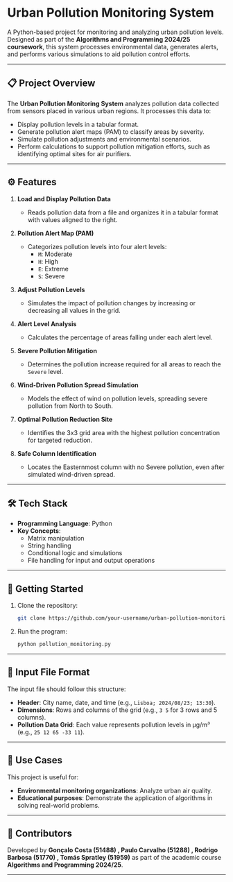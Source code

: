 # Urban Pollution Monitoring System

A Python-based project for monitoring and analyzing urban pollution levels. Designed as part of the **Algorithms and Programming 2024/25 coursework**, this system processes environmental data, generates alerts, and performs various simulations to aid pollution control efforts.

---

## 📋 Project Overview

The **Urban Pollution Monitoring System** analyzes pollution data collected from sensors placed in various urban regions. It processes this data to:
- Display pollution levels in a tabular format.
- Generate pollution alert maps (PAM) to classify areas by severity.
- Simulate pollution adjustments and environmental scenarios.
- Perform calculations to support pollution mitigation efforts, such as identifying optimal sites for air purifiers.

---

## ⚙️ Features

1. **Load and Display Pollution Data**  
   - Reads pollution data from a file and organizes it in a tabular format with values aligned to the right.

2. **Pollution Alert Map (PAM)**  
   - Categorizes pollution levels into four alert levels:  
     - `M`: Moderate  
     - `H`: High  
     - `E`: Extreme  
     - `S`: Severe  

3. **Adjust Pollution Levels**  
   - Simulates the impact of pollution changes by increasing or decreasing all values in the grid.

4. **Alert Level Analysis**  
   - Calculates the percentage of areas falling under each alert level.

5. **Severe Pollution Mitigation**  
   - Determines the pollution increase required for all areas to reach the `Severe` level.

6. **Wind-Driven Pollution Spread Simulation**  
   - Models the effect of wind on pollution levels, spreading severe pollution from North to South.

7. **Optimal Pollution Reduction Site**  
   - Identifies the 3x3 grid area with the highest pollution concentration for targeted reduction.

8. **Safe Column Identification**  
   - Locates the Easternmost column with no Severe pollution, even after simulated wind-driven spread.

---

## 🛠️ Tech Stack

- **Programming Language**: Python  
- **Key Concepts**:  
  - Matrix manipulation  
  - String handling  
  - Conditional logic and simulations  
  - File handling for input and output operations  

---

## 🚀 Getting Started

1. Clone the repository:
   ```bash
   git clone https://github.com/your-username/urban-pollution-monitoring.git
   ```
2. Run the program:
   ```bash
   python pollution_monitoring.py
   ```

---

## 📝 Input File Format

The input file should follow this structure:
- **Header**: City name, date, and time (e.g., `Lisboa; 2024/08/23; 13:30`).
- **Dimensions**: Rows and columns of the grid (e.g., `3 5` for 3 rows and 5 columns).
- **Pollution Data Grid**: Each value represents pollution levels in µg/m³ (e.g., `25 12 65 -33 11`).

---

## 🎯 Use Cases

This project is useful for:
- **Environmental monitoring organizations**: Analyze urban air quality.
- **Educational purposes**: Demonstrate the application of algorithms in solving real-world problems.

---

## 👥 Contributors

Developed by **Gonçalo Costa (51488) , Paulo Carvalho (51288) , Rodrigo Barbosa (51770) , Tomás Spratley (51959)** as part of the academic course **Algorithms and Programming 2024/25**.

---
